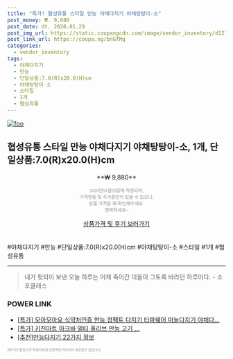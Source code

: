 ```yaml
--- 
title: "특가! 협성유통 스타일 만능 야채다지기 야채탕탕이-소" 
post_money: ₩. 9,880 
post_date: dt. 2020.01.29 
post_img_url: https://static.coupangcdn.com/image/vendor_inventory/d121/6e09b60f571fceec2057d78707913707b50fddb6a676dec78465d9012610.jpg 
post_link_url: https://coupa.ng/bnGfMq 
categories: 
  - vendor_inventory 
tags: 
  - 야채다지기 
  - 만능 
  - 단일상품:7.0(R)x20.0(H)cm 
  - 야채탕탕이-소 
  - 스타일 
  - 1개 
  - 협성유통 
--- 
```

[![foo](https://static.coupangcdn.com/image/vendor_inventory/d121/6e09b60f571fceec2057d78707913707b50fddb6a676dec78465d9012610.jpg)](https://coupa.ng/bnGfMq) 

## 협성유통 스타일 만능 야채다지기 야채탕탕이-소, 1개, 단일상품:7.0(R)x20.0(H)cm 
<p style="text-align: center;">**₩ 9,880**</p> 
<p style="text-align: center;"><span style="color: #898c8f; font-family: Georgia,Times,serif; font-size: 0.75em;">2020년01월29일에 작성되어, <br>가격변동 및 추가할인이 있을 수 있으니,<br> 상품 가격을 꼭!확인해주세요.<br>행복하세요~</span> 
</p>	 
<div markdown="0" style="text-align: center;"><a href="https://coupa.ng/bnGfMq" class="btn btn--success">상품가격 및 후기 보러가기</a></div> 
<br><br> 
  #야채다지기 #만능 #단일상품:7.0(R)x20.0(H)cm #야채탕탕이-소 #스타일 #1개 #협성유통 
<hr> 

> 내가 헛되이 보낸 오늘 하루는 어제 죽어간 이들이 그토록 바라던 하루이다. - 소포클레스 


### POWER LINK

* <a href="https://blog.naver.com/an0733/221790688917" target="_blank">[특가] 모아모아요 식약처인증 만능 컴팩트 다지기 타파웨어 마늘다지기 야채다...</a>
* <a href="https://blog.naver.com/santokki14/221790386001" target="_blank">[특가] 키친아트 아크바 멀티 올리브 만능 고기 ...</a>
* <a href="https://blog.naver.com/fasyy4321/221789054130" target="_blank">[추천]만능다지기 22가지 정보</a>

<span style="color: #898c8f; font-family: Georgia,Times,serif; font-size: 0.55em;">파트너스활동으로 작성자에게 일정액의 커미션이 제공될수 있습니다.</span> 
